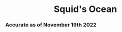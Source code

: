 <center><h1>Squid's Ocean</h1></center>
<h3><span class="headline">Accurate as of November 19th 2022</span></h3>
